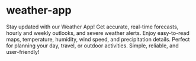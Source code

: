 # weather-app
Stay updated with our Weather App! Get accurate, real-time forecasts, hourly and weekly outlooks, and severe weather alerts. Enjoy easy-to-read maps, temperature, humidity, wind speed, and precipitation details. Perfect for planning your day, travel, or outdoor activities. Simple, reliable, and user-friendly!
